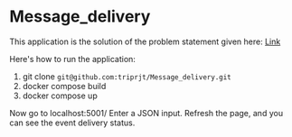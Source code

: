 # Message_delivery
This application is the solution of the problem statement given here: [Link](https://drive.google.com/file/d/1-gQ2dAOLiBTQFSwlybGYOLypyOcHAr4I/view?usp=sharing)

Here's how to run the application:
1. git clone `git@github.com:triprjt/Message_delivery.git`
2. docker compose build
3. docker compose up

Now go to localhost:5001/
Enter a JSON input. Refresh the page, and you can see the event delivery status.
